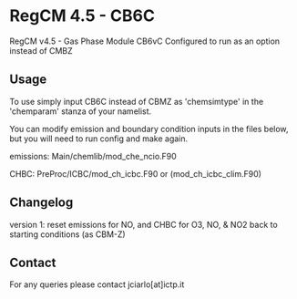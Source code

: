 # RegCM 4.5 - CB6C

RegCM v4.5 - Gas Phase Module CB6vC Configured to run as an option instead of CMBZ

## Usage

To use simply input CB6C instead of CBMZ as 'chemsimtype' in the 'chemparam' stanza of your namelist.

You can modify emission and boundary condition inputs in the files below, but you will need to run config and make again.

emissions: Main/chemlib/mod_che_ncio.F90

CHBC: PreProc/ICBC/mod_ch_icbc.F90 or (mod_ch_icbc_clim.F90)

## Changelog
version 1: reset emissions for NO, and CHBC for O3, NO, & NO2 back to starting conditions (as CBM-Z)


## Contact

For any queries please contact jciarlo[at]ictp.it

